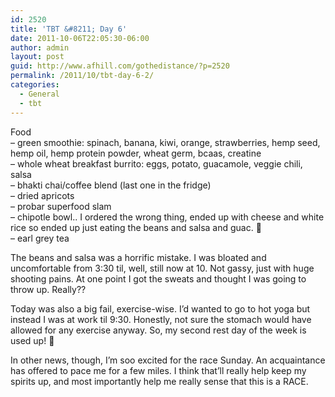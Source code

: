 ```yaml
---
id: 2520
title: 'TBT &#8211; Day 6'
date: 2011-10-06T22:05:30-06:00
author: admin
layout: post
guid: http://www.afhill.com/gothedistance/?p=2520
permalink: /2011/10/tbt-day-6-2/
categories:
  - General
  - tbt
---
```

Food  
&#8211; green smoothie: spinach, banana, kiwi, orange, strawberries, hemp seed, hemp oil, hemp protein powder, wheat germ, bcaas, creatine  
&#8211; whole wheat breakfast burrito: eggs, potato, guacamole, veggie chili, salsa  
&#8211; bhakti chai/coffee blend (last one in the fridge)  
&#8211; dried apricots  
&#8211; probar superfood slam  
&#8211; chipotle bowl.. I ordered the wrong thing, ended up with cheese and white rice so ended up just eating the beans and salsa and guac. 🙁  
&#8211; earl grey tea

The beans and salsa was a horrific mistake. I was bloated and uncomfortable from 3:30 til, well, still now at 10. Not gassy, just with huge shooting pains. At one point I got the sweats and thought I was going to throw up. Really?? 

Today was also a big fail, exercise-wise. I&#8217;d wanted to go to hot yoga but instead I was at work til 9:30. Honestly, not sure the stomach would have allowed for any exercise anyway. So, my second rest day of the week is used up! 🙁

In other news, though, I&#8217;m soo excited for the race Sunday. An acquaintance has offered to pace me for a few miles. I think that&#8217;ll really help keep my spirits up, and most importantly help me really sense that this is a RACE.